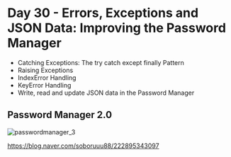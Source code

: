 # Day 30 - Errors, Exceptions and JSON Data: Improving the Password Manager
- Catching Exceptions: The try catch except finally Pattern
- Raising Exceptions
- IndexError Handling
- KeyError Handling
- Write, read and update JSON data in the Password Manager
## Password Manager 2.0
![passwordmanager_3](https://user-images.githubusercontent.com/116648895/222599630-a30c8b96-46b7-4926-93db-1c7188711207.gif)

https://blog.naver.com/soboruuu88/222895343097
